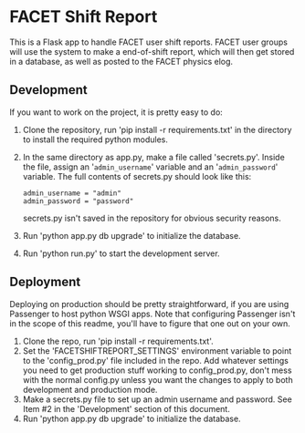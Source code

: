 # FACET Shift Report
This is a Flask app to handle FACET user shift reports.  FACET user groups will use the system to make a end-of-shift report, which will then get stored in a database, as well as posted to the FACET physics elog.

## Development
If you want to work on the project, it is pretty easy to do:

1.  Clone the repository, run 'pip install -r requirements.txt' in the directory to install the required python modules.
2.  In the same directory as app.py, make a file called 'secrets.py'.  Inside the file, assign an '`admin_username`' variable and an '`admin_password`' variable.  The full contents of secrets.py should look like this:
	
		admin_username = "admin"
		admin_password = "password"
	
	secrets.py isn't saved in the repository for obvious security reasons.
3.  Run 'python app.py db upgrade' to initialize the database.
4.  Run 'python run.py' to start the development server.

## Deployment
Deploying on production should be pretty straightforward, if you are using Passenger to host python WSGI apps. Note that configuring Passenger isn't in the scope of this readme, you'll have to figure that one out on your own.

1.  Clone the repo, run 'pip install -r requirements.txt'.
2.  Set the 'FACETSHIFTREPORT\_SETTINGS' environment variable to point to the 'config\_prod.py' file included in the repo.  Add whatever settings you need to get production stuff working to config\_prod.py, don't mess with the normal config.py unless you want the changes to apply to both development and production mode.
3.  Make a secrets.py file to set up an admin username and password.  See Item #2 in the 'Development' section of this document.
4.  Run 'python app.py db upgrade' to initialize the database.
